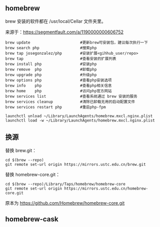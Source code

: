 ## homebrew

brew 安装的软件都在 /usr/local/Cellar 文件夹里。

来源于：https://segmentfault.com/a/1190000000606752

```
brew update                      #更新brew可安装包，建议每次执行一下
brew search php                  #搜索php
brew tap josegonzalez/php        #安装扩展<gihhub_user/repo>   
brew tap                         #查看安装的扩展列表
brew install php                 #安装php
brew remove  php                 #卸载php
brew upgrade php                 #升级php
brew options php                 #查看php安装选项
brew info    php                 #查看php相关信息
brew home    php                 #访问php官方网站
brew services list               #查看系统通过 brew 安装的服务
brew services cleanup            #清除已卸载无用的启动配置文件
brew services restart php        #重启php-fpm

launchctl unload ~/Library/LaunchAgents/homebrew.mxcl.nginx.plist
launchctl load -w ~/Library/LaunchAgents/homebrew.mxcl.nginx.plist
```

## 换源

替换 brew.git：

```
cd $(brew --repo)
git remote set-url origin https://mirrors.ustc.edu.cn/brew.git
```

替换 homebrew-core.git：

```
cd $(brew --repo)/Library/Taps/homebrew/homebrew-core
git remote set-url origin https://mirrors.ustc.edu.cn/homebrew-core.git 
```

原本为 <https://github.com/Homebrew/homebrew-core.git>

## homebrew-cask
